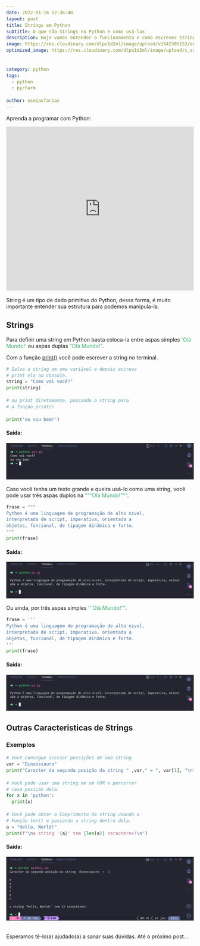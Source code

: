 ```yaml
---
date: 2022-01-16 12:36:40
layout: post
title: Strings em Python
subtitle: O que são Strings no Python e como usá-las
description: Hoje vamos entender o funcionamento e como escrever Strings em Python.
image: https://res.cloudinary.com/dlpu1d2ml/image/upload/v1642305152/enghash/str_cmkjcl.png
optimized_image: https://res.cloudinary.com/dlpu1d2ml/image/upload/c_scale,w_380/v1642305152/enghash/str_cmkjcl.png


category: python
tags:
  - python
  - pycharm

author: oseiasfarias
---
```


Aprenda a programar com Python:

<iframe width="100%" height="440" src="https://www.youtube.com/embed/videoseries?list=PL5jigOsyxDtCGEdY1I0Ymmv4lOyUkWbm2" title="YouTube video player" frameborder="0" allow="accelerometer; autoplay; clipboard-write; encrypted-media; gyroscope; picture-in-picture" allowfullscreen></iframe>


String é um tipo de dado primitivo do Python, dessa forma, é muito importante entender sua estrutura para podemos manipula-la.

## **Strings**

Para definir uma string em Python basta coloca-la entre aspas simples  <span style="color:MediumSeaGreen">'Olá Mundo!'</span> ou aspas duplas  <span style="color:MediumSeaGreen">"Olá Mundo!"</span>.

Com a função <a href="https://enghash.github.io/funcao-print-do-python/" target="_blank">print()</a> você pode escrever a string no terminal.

```python
# Salve a string em uma variável e depois escreva
# print ela no console.
string = "Como vai você?" 
print(string)

# ou print diretamente, passando a string para
# a função print()

print('eu vou bem!')
```

#### **Saída:**

<div>
<img src="../assets/img/posts_img/runstr00.png"/>
</div>

Caso você tenha um texto grande e queira usá-lo como uma string, você pode usar três aspas duplos na <span style="color:MediumSeaGreen">"""Olá Mundo!"""</span>.

```python
frase = """
Python é uma linguagem de programação de alto nível,
interpretada de script, imperativa, orientada a 
objetos, funcional, de tipagem dinâmica e forte.
"""
print(frase)
```
#### **Saída:**

<div>
<img src="../assets/img/posts_img/runstr0.png"/>
</div>

Ou ainda, por três aspas simples <span style="color:MediumSeaGreen">'''Olá Mundo!'''</span>.

```python
frase = '''
Python é uma linguagem de programação de alto nível,
interpretada de script, imperativa, orientada a 
objetos, funcional, de tipagem dinâmica e forte.
'''
print(frase)
```
#### **Saída:**

<div>
<img src="../assets/img/posts_img/runstr0.png"/>
</div>


## **Outras Caracteristicas de Strings**


### **Exemplos**

```python
# Você consegue acessar possições de uma string
var = "Dinosssauro"
print("Caracter da segunda posição da string " ,var," = ", var[1], "\n")

# Você pode usar uma string em um FOR e percorrer 
# casa posição dela.
for x in 'python':
  print(x)

# Você pode obter o Comprimento da string usando a
# Função len() e passando a string dentro dela.
a = "Hello, World!"
print(f"\na string '{a}' tem {len(a)} caracteres!\n")

```

#### **Saída:**

<div>
<img src="../assets/img/posts_img/runstr.png"/>
</div>

<br>

Esperamos tê-lo(a) ajudado(a) a sanar suas dúvidas. Até o próximo post…




